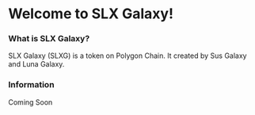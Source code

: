 # Welcome to SLX Galaxy!
### What is SLX Galaxy?
SLX Galaxy (SLXG) is a token on Polygon Chain. It created by Sus Galaxy and Luna Galaxy.

### Information
Coming Soon

